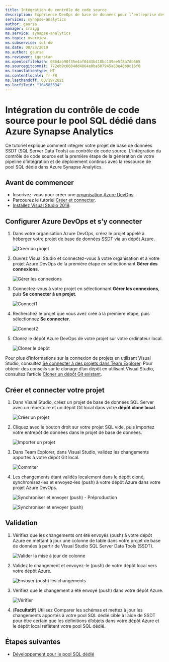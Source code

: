 ```yaml
---
title: Intégration du contrôle de code source
description: Expérience DevOps de base de données pour l’entreprise destinée au pool SQL dédié avec intégration du contrôle de code source natif à l’aide d’Azure Repos (Git et GitHub).
services: synapse-analytics
author: gaursa
manager: craigg
ms.service: synapse-analytics
ms.topic: overview
ms.subservice: sql-dw
ms.date: 08/23/2019
ms.author: gaursa
ms.reviewer: igorstan
ms.openlocfilehash: 0864ab90f35e4af0443b418bc139ee5f8a7db665
ms.sourcegitcommit: 772eb9c6684dd4864e0ba507945a83e48b8c16f0
ms.translationtype: HT
ms.contentlocale: fr-FR
ms.lasthandoff: 03/19/2021
ms.locfileid: "104585534"
---
```

# <a name="source-control-integration-for-dedicated-sql-pool-in-azure-synapse-analytics"></a>Intégration du contrôle de code source pour le pool SQL dédié dans Azure Synapse Analytics

Ce tutoriel explique comment intégrer votre projet de base de données SSDT (SQL Server Data Tools) au contrôle de code source.  L’intégration du contrôle de code source est la première étape de la génération de votre pipeline d’intégration et de déploiement continus avec la ressource de pool SQL dédié dans Azure Synapse Analytics.

## <a name="before-you-begin"></a>Avant de commencer

- Inscrivez-vous pour créer une [organisation Azure DevOps](https://azure.microsoft.com/services/devops/).
- Parcourez le tutoriel [Créer et connecter](create-data-warehouse-portal.md).
- [Installez Visual Studio 2019](https://visualstudio.microsoft.com/vs/older-downloads/).

## <a name="set-up-and-connect-to-azure-devops"></a>Configurer Azure DevOps et s’y connecter

1. Dans votre organisation Azure DevOps, créez le projet appelé à héberger votre projet de base de données SSDT via un dépôt Azure.

   ![Créer un projet](./media/sql-data-warehouse-source-control-integration/1-create-project-azure-devops.png "Créer un projet")

2. Ouvrez Visual Studio et connectez-vous à votre organisation et à votre projet Azure DevOps de la première étape en sélectionnant **Gérer des connexions**.

   ![Gérer les connexions](./media/sql-data-warehouse-source-control-integration/2-manage-connections.png "Gérer les connexions")

3. Connectez-vous à votre projet en sélectionnant **Gérer les connexions**, puis **Se connecter à un projet**.
 
    ![Connect1](./media/sql-data-warehouse-source-control-integration/3-connect-project.png "Se connecter")


4. Recherchez le projet que vous avez créé à la première étape, puis sélectionnez **Se connecter**.
 
    ![Connect2](./media/sql-data-warehouse-source-control-integration/3.5-connect.png "Se connecter")


3. Clonez le dépôt Azure DevOps de votre projet sur votre ordinateur local.

   ![Cloner le dépôt](./media/sql-data-warehouse-source-control-integration/4-clone-repo.png "Cloner le dépôt")

Pour plus d’informations sur la connexion de projets en utilisant Visual Studio, consultez [Se connecter à des projets dans Team Explorer](/visualstudio/ide/connect-team-project?view=vs-2019&preserve-view=true). Pour obtenir des conseils sur le clonage d’un dépôt en utilisant Visual Studio, consultez l’article [Cloner un dépôt Git existant](/azure/devops/repos/git/clone?tabs=visual-studio). 

## <a name="create-and-connect-your-project"></a>Créer et connecter votre projet

1. Dans Visual Studio, créez un projet de base de données SQL Server avec un répertoire et un dépôt Git local dans votre **dépôt cloné local**.

   ![Créer un projet](./media/sql-data-warehouse-source-control-integration/5-create-new-project.png "Création d’un projet")  

2. Cliquez avec le bouton droit sur votre projet SQL vide, puis importez votre entrepôt de données dans le projet de base de données.

   ![Importer un projet](./media/sql-data-warehouse-source-control-integration/6-import-new-project.png "Importer un projet")  

3. Dans Team Explorer, dans Visual Studio, validez les changements apportés à votre dépôt Git local.

   ![Commiter](./media/sql-data-warehouse-source-control-integration/6.5-commit-push-changes.png "Commit")  

4. Les changements étant validés localement dans le dépôt cloné, synchronisez-les et envoyez-les (push) à votre dépôt Azure dans votre projet Azure DevOps.

   ![Synchroniser et envoyer (push) - Préproduction](./media/sql-data-warehouse-source-control-integration/7-commit-push-changes.png "Synchroniser et envoyer (push) - Préproduction")

   ![Synchroniser et envoyer (push)](./media/sql-data-warehouse-source-control-integration/7.5-commit-push-changes.png "Synchroniser et envoyer (push)")  

## <a name="validation"></a>Validation

1. Vérifiez que les changements ont été envoyés (push) à votre dépôt Azure en mettant à jour une colonne de table dans votre projet de base de données à partir de Visual Studio SQL Server Data Tools (SSDT).

   ![Valider la mise à jour de colonne](./media/sql-data-warehouse-source-control-integration/8-validation-update-column.png "Valider la mise à jour de colonne")

2. Validez le changement et envoyez-le (push) de votre dépôt local vers votre dépôt Azure.

   ![Envoyer (push) les changements](./media/sql-data-warehouse-source-control-integration/9-push-column-change.png "Envoi (push) des modifications")

3. Vérifiez que le changement a été envoyé (push) dans votre dépôt Azure.

   ![Vérifier](./media/sql-data-warehouse-source-control-integration/10-verify-column-change-pushed.png "Vérifier les changements")

4. (**Facultatif**) Utilisez Comparer les schémas et mettez à jour les changements apportés à votre pool SQL dédié cible à l’aide de SSDT pour être certain que les définitions d’objets dans votre dépôt Azure et le dépôt local reflètent votre pool SQL dédié.

## <a name="next-steps"></a>Étapes suivantes

- [Développement pour le pool SQL dédié](sql-data-warehouse-overview-develop.md)